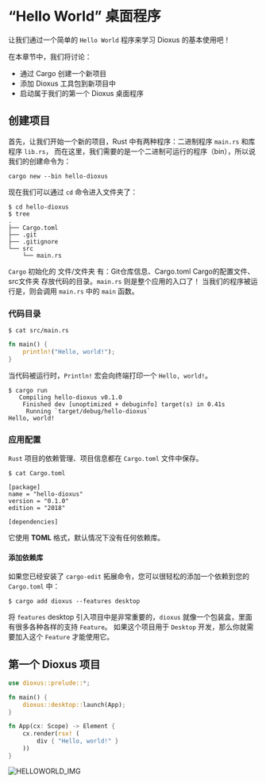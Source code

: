 # “Hello World” 桌面程序

让我们通过一个简单的 `Hello World` 程序来学习 Dioxus 的基本使用吧！

在本章节中，我们将讨论：

- 通过 Cargo 创建一个新项目
- 添加 Dioxus 工具包到新项目中
- 启动属于我们的第一个 Dioxus 桌面程序

## 创建项目

首先，让我们开始一个新的项目，Rust 中有两种程序：二进制程序 `main.rs` 和库程序 `lib.rs`，
而在这里，我们需要的是一个二进制可运行的程序（bin），所以说我们的创建命令为：

```
cargo new --bin hello-dioxus
```

现在我们可以通过 `cd` 命令进入文件夹了：

```
$ cd hello-dioxus
$ tree
.
├── Cargo.toml
├── .git
├── .gitignore
└── src
    └── main.rs
```

`Cargo` 初始化的 文件/文件夹 有：Git仓库信息、Cargo.toml Cargo的配置文件、src文件夹 存放代码的目录。`main.rs` 则是整个应用的入口了！
当我们的程序被运行是，则会调用 `main.rs` 中的 `main` 函数。

### 代码目录

```
$ cat src/main.rs
```

```rust
fn main() {
    println!("Hello, world!");
}
```

当代码被运行时，`Println!` 宏会向终端打印一个 `Hello, world!`。

```
$ cargo run
   Compiling hello-dioxus v0.1.0
    Finished dev [unoptimized + debuginfo] target(s) in 0.41s
     Running `target/debug/hello-dioxus`
Hello, world!
```

### 应用配置

`Rust` 项目的依赖管理、项目信息都在 `Cargo.toml` 文件中保存。

```
$ cat Cargo.toml
```

```
[package]
name = "hello-dioxus"
version = "0.1.0"
edition = "2018"

[dependencies]
```

它使用 **TOML** 格式，默认情况下没有任何依赖库。

#### 添加依赖库

如果您已经安装了 `cargo-edit` 拓展命令，您可以很轻松的添加一个依赖到您的 `Cargo.toml` 中：

```
$ cargo add dioxus --features desktop
```

将 `features` desktop 引入项目中是非常重要的，`dioxus` 就像一个包装盒，里面有很多各种各样的支持 `Feature`。
如果这个项目用于 `Desktop` 开发，那么你就需要加入这个 `Feature` 才能使用它。


## 第一个 Dioxus 项目

```rust
use dioxus::prelude::*;

fn main() {
    dioxus::desktop::launch(App);
}

fn App(cx: Scope) -> Element {
    cx.render(rsx! (
        div { "Hello, world!" }
    ))
}
```

![HELLOWORLD_IMG](https://dioxuslabs.com/guide/images/helloworld.png)